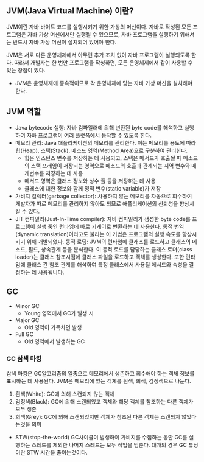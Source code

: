 ## JVM(Java Virtual Machine) 이란?
JVM이란 자바 바이트 코드를 실행시키기 위한 가상의 머신이다. 자바로 작성된 모든 프로그램은 자바 가상 머신에서만 실행될 수 있으므로, 자바 프로그램을 실행하기 위해서는 반드시 자바 가상 머신이 설치되어 있어야 한다.

JVM은 서로 다른 운영체제에서 아무런 추가 조치 없이 자바 프로그램이 실행되도록 한다. 따라서 개발자는 한 번만 프로그램을 작성하면, 모든 운영체제에서 같이 사용할 수 있는 장점이 있다.
* JVM은 운영체제에 종속적이므로 각 운영체제에 맞는 자바 가상 머신을 설치해야 한다.

## JVM 역할
* Java bytecode 실행: 자바 컴파일러에 의해 변환된 byte code를 해석하고 실행하여 자바 프로그램이 여러 플랫폼에서 동작할 수 있도록 한다.
* 메모리 관리: Java 애플리케이션의 메모리를 관리한다. 이는 메모리를 용도에 따라 힙(Heap), 스택(Stack), 메소드 영역(Method Area)으로 구분하여 관리한다. 
  * 힙은 인스턴스 변수를 저장하는 데 사용되고, 스택은 메서드가 호출될 때 메소드의 스택 프레임이 저장되는 영역으로 메소드의 호출과 관계되는 지역 변수와 매개변수를 저장하는 데 사용 
  * 메서드 영역은 클래스 정보와 상수 풀 등을 저장하는 데 사용
  * 클래스에 대한 정보와 함께 정적 변수(static variable)가 저장
* 가비지 컬렉터(garbage collector): 사용하지 않는 메모리를 자동으로 회수하여 개발자가 따로 메모리를 관리하지 않아도 되므로 애플리케이션의 신뢰성을 향상시킬 수 있다.
* JIT 컴파일러(Just-In-Time compiler): 자바 컴파일러가 생성한 byte code를 프로그램이 실행 중인 런타임에 바로 기계어로 변환하는 데 사용한다. 동적 번역(dynamic translation)이라고도 불리는 이 기법은 프로그램의 실행 속도를 향상시키기 위해 개발되었다.
동적 로딩: JVM의 런타임에 클래스를 로드하고 클래스의 메소드, 필드, 상속관계 등을 분석한다. 이 동적 로드를 담당하는 클래스 로더(class loader)는 클래스 참조시점에 클래스 파일을 로드하고 객체를 생성한다. 또한 런타임에 클래스 간 참조 관계를 해석하여 특정 클래스에서 사용될 메서드와 속성을 결정하는 데 사용됩니다.

## GC
* Minor GC
  * Young 영역에서 GC가 발생 시 
* Major GC
  * Old 영역이 가득차면 발생
* Full GC
  * Old 영역에서 발생하는 GC
### GC 삼색 마킹

  삼색 마킹은 GC알고리즘의 일종으로 메모리에서 생존하고 회수해야 하는 객체 정보를 표시하는 데 사용된다. JVM은 메모리에 있는 객체를 흰색, 회색, 검정색으로 나눈다.
1. 흰색(White): GC에 의해 스캔되지 않는 객체
2. 검정색(Black): GC에 의해 스캔되었고 객체와 해당 객체를 참조하는 다른 객체가 모두 생존 
3. 회색(Grey): GC에 의해 스캔되었지만 객체가 참조된 다른 객체는 스캔되지 않았다는것을 의미
* STW(stop-the-world)
GC사이클이 발생하여 가비지를 수집하는 동안 GC를 실행하는 스레드를 제외한 나머지 스레드는 모두 작업을 멈춘다. 대개의 경우 GC 튜닝이란 STW 시간을 줄이는것이다.
